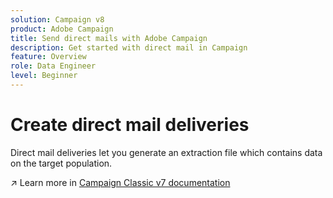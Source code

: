 ```yaml
---
solution: Campaign v8
product: Adobe Campaign
title: Send direct mails with Adobe Campaign
description: Get started with direct mail in Campaign
feature: Overview
role: Data Engineer
level: Beginner
---
```

# Create direct mail deliveries

Direct mail deliveries let you generate an extraction file which contains data on the target population.  

:arrow_upper_right: Learn more in [Campaign Classic v7 documentation](https://experienceleague.adobe.com/docs/campaign-classic/using/sending-messages/sending-direct-mail/about-direct-mail-channel.html)

